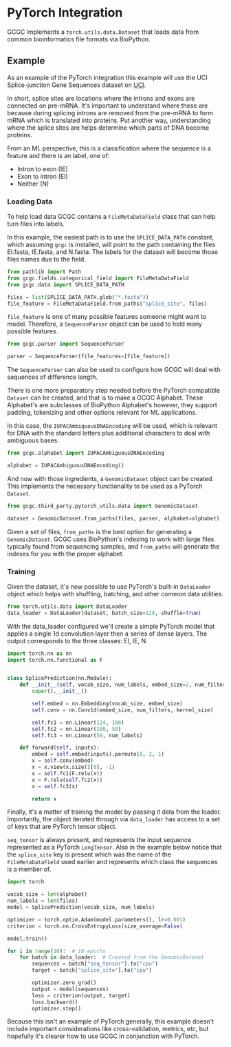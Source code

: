 # PyTorch Integration

GCGC implements a `torch.utils.data.Dataset` that loads data from common bioinformatics file
formats via BioPython.

## Example

As an example of the PyTorch integration this example will use the UCI Splice-junction Gene
Sequences dataset on [UCI][uci].

In short, splice sites are locations where the introns and exons are connected on pre-mRNA. It's
important to understand where these are because during splicing introns are removed from the
pre-mRNA to form mRNA which is translated into proteins. Put another way, understanding where the
splice sites are helps determine which parts of DNA become proteins.

From an ML perspective, this is a classification where the sequence is a feature and there is an
label, one of:

- Intron to exon (IE)
- Exon to intron (EI)
- Neither (N)

### Loading Data

To help load data GCGC contains a `FileMetaDataField` class that can help turn files into labels.

In this example, the easiest path is to use the `SPLICE_DATA_PATH` constant, which assuming `gcgc`
is installed, will point to the path containing the files EI.fasta, IE.fasta, and N.fasta. The
labels for the dataset will become those files names due to the field.

```python
from pathlib import Path
from gcgc.fields.categorical_field import FileMetaDataField
from gcgc.data import SPLICE_DATA_PATH

files = list(SPLICE_DATA_PATH.glob("*.fasta"))
file_feature = FileMetaDataField.from_paths("splice_site", files)
```

`file_feature` is one of many possible features someone might want to model. Therefore, a
`SequenceParser` object can be used to hold many possible features.

```python
from gcgc.parser import SequenceParser

parser = SequenceParser(file_features=[file_feature])
```

The `SequenceParser` can also be used to configure how GCGC will deal with sequences of difference
length.

There is one more preparatory step needed before the PyTorch compatible `Dataset` can be created,
and that is to make a GCGC Alphabet. These Alphabet's are subclasses of BioPython Alphabet's
however, they support padding, tokenizing and other options relevant for ML applications.

In this case, the `IUPACAmbiguousDNAEncoding` will be used, which is relevant for DNA with the
standard letters plus additional characters to deal with ambiguous bases.

```python
from gcgc.alphabet import IUPACAmbiguousDNAEncoding

alphabet = IUPACAmbiguousDNAEncoding()
```

And now with those ingredients, a `GenomicDataset` object can be created. This implements the
necessary functionality to be used as a PyTorch `Dataset`.

```python
from gcgc.third_party.pytorch_utils.data import GenomicDataset

dataset = GenomicDataset.from_paths(files, parser, alphabet=alphabet)
```

Given a set of files, `from_paths` is the best option for generating a `GenomicDataset`. GCGC uses
BioPython's indexing to work with large files typically found from sequencing samples, and
`from_paths` will generate the indexes for you with the proper alphabet.

### Training

Given the dataset, it's now possible to use PyTorch's built-in `DataLoader` object which helps with
shuffling, batching, and other common data utilities.

```python
from torch.utils.data import DataLoader
data_loader = DataLoader(dataset, batch_size=128, shuffle=True)
```

With the data_loader configured we'll create a simple PyTorch model that applies a single 1d
convolution layer then a series of dense layers. The output corresponds to the three classes: EI,
IE, N.

```python
import torch.nn as nn
import torch.nn.functional as F


class SplicePrediction(nn.Module):
    def __init__(self, vocab_size, num_labels, embed_size=2, num_filters=2, kernel_size=1):
        super().__init__()

        self.embed = nn.Embedding(vocab_size, embed_size)
        self.conv = nn.Conv1d(embed_size, num_filters, kernel_size)

        self.fc1 = nn.Linear(124, 100)
        self.fc2 = nn.Linear(100, 50)
        self.fc3 = nn.Linear(50, num_labels)

    def forward(self, inputs):
        embed = self.embed(inputs).permute(0, 2, 1)
        x = self.conv(embed)
        x = x.view(x.size()[0], -1)
        x = self.fc1(F.relu(x))
        x = F.relu(self.fc2(x))
        x = self.fc3(x)

        return x
```

Finally, it's a matter of training the model by passing it data from the loader. Importantly, the
object iterated through via `data_loader` has access to a set of keys that are PyTorch tensor
object.

`seq_tensor` is always present, and represents the input sequence represented as a PyTorch
`LongTensor`. Also in the example below notice that the `splice_site` key is present which was the
name of the `FileMetaDataField` used earlier and represents which class the sequences is a member
of.

```python
import torch

vocab_size = len(alphabet)
num_labels = len(files)
model = SplicePrediction(vocab_size, num_labels)

optimizer = torch.optim.Adam(model.parameters(), lr=0.001)
criterion = torch.nn.CrossEntropyLoss(size_average=False)

model.train()

for i in range(10):  # 10 epochs
    for batch in data_loader:  # Created from the GenomicDataset
        sequences = batch["seq_tensor"].to("cpu")
        target = batch["splice_site"].to("cpu")

        optimizer.zero_grad()
        output = model(sequences)
        loss = criterion(output, target)
        loss.backward()
        optimizer.step()
```

Because this isn't an example of PyTorch generally, this example doesn't include important
considerations like cross-validation, metrics, etc, but hopefully it's clearer how to use GCGC in
conjunction with PyTorch.

[uci]: https://archive.ics.uci.edu/ml/datasets/Molecular+Biology+(Splice-junction+Gene+Sequences)

